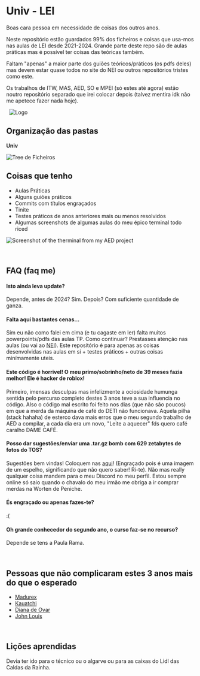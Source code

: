 
# Univ - LEI

Boas cara pessoa em necessidade de coisas dos outros anos.

Neste repositório estão guardados 99% dos ficheiros e coisas que usa-mos nas aulas de LEI desde 2021-2024.
Grande parte deste repo são de aulas práticas mas é possível ter coisas das teóricas também.

Faltam "apenas" a maior parte dos guiões teóricos/práticos (os pdfs deles) mas devem estar quase todos no site do NEI ou outros repositórios tristes como este.

Os trabalhos de ITW, MAS, AED, SO e MPEI (só estes até agora) estão noutro repositório separado que irei colocar depois (talvez mentira idk não me apetece fazer nada hoje).

&nbsp;
![Logo](https://i.imgur.com/hvZODXy.png)
&nbsp;


## Organização das pastas
**Univ**
<!---
&emsp;├── 2021-2022\
&emsp;│&emsp;├── Sem1\
&emsp;│&emsp;│&emsp;├── FP\
&emsp;│&emsp;│&emsp;├── ITW\
&emsp;│&emsp;│&emsp;└── MAS\
&emsp;│&emsp;└── Sem2\
&emsp;│&emsp; &emsp;├── IAC\
&emsp;│&emsp; &emsp;├── MSF\
&emsp;│&emsp; &emsp;└── POO\
&emsp;└── 2022-2023\
&emsp; &emsp;├── Sem1\
&emsp; &emsp;│&emsp;├── AED\
&emsp; &emsp;│&emsp;├── MPEI\
&emsp; &emsp;│&emsp;├── RS\
&emsp; &emsp;│&emsp;├── SM\
&emsp; &emsp;│&emsp;└── SO\
&emsp; &emsp;└── Sem2
-->
![Tree de Ficheiros](https://i.imgur.com/qebl0dL.png)
&nbsp;

## Coisas que tenho

- Aulas Práticas
- Alguns guiões práticos
- Commits com títulos engraçados
- Tinite
- Testes práticos de anos anteriores mais ou menos resolvidos
- Algumas screenshots de algumas aulas do meu épico terminal todo riced


![Screenshot of the therminal from my AED project](https://i.imgur.com/k3MN2OF.png)

&nbsp;

## FAQ (faq me)

#### Isto ainda leva update?
Depende, antes de 2024? Sim. Depois? Com suficiente quantidade de ganza.

#### Falta aqui bastantes cenas...
Sim eu não como falei em cima (e tu cagaste em ler) falta muitos powerpoints/pdfs das aulas TP. Como continuar? Prestasses atenção nas aulas (ou vai ao [NEI](https://nei.web.ua.pt/)).
Este repositório é para apenas as coisas desenvolvidas nas aulas em si + testes práticos + outras coisas minímamente uteis.

#### Este código é horrivel! O meu primo/sobrinho/neto de 39 meses fazia melhor! Ele é hacker de roblox!
Primeiro, imensas desculpas mas infelizmente a ociosidade humunga sentida pelo percurso completo destes 3 anos teve a sua influencia no código.
Also o código mal escrito foi feito nos dias (que não são poucos) em que a merda da máquina de café do DETI não funcionava. Aquela pilha (stack hahaha) de esterco dava mais erros que o meu segundo trabalho de AED a compilar, a cada dia era um novo, "Leite a aquecer" fds quero café caralho DAME CAFÉ.

#### Posso dar sugestões/enviar uma .tar.gz bomb com 629 zetabytes de fotos do TOS?
Sugestões bem vindas! Coloquem nas [aqui](https://www.google.com/search?q=mirrors&client=firefox-b-d&tbm=isch&sxsrf=AJOqlzWuJjSix5FblNxGeU80E_6SP1-aGA:1675005212190&source=lnms&sa=X&ved=0ahUKEwiA-KzViO38AhXNRKQEHdwyDAgQ_AUI0QkoAQ#imgrc=BmYu6VrP5D2XfM)! (Engraçado pois é uma imagem de um espelho, significando que não quero saber! Ri-te).
Não mas really qualquer coisa mandem para o meu Discord no meu perfil. Estou sempre online só saio quando o chavalo do meu irmão me obriga a ir comprar merdas na Worten de Peniche.

#### És engraçado ou apenas fazes-te?
:(

#### Oh grande conhecedor do segundo ano, o curso faz-se no recurso?
Depende se tens a Paula Rama.

&nbsp;

## Pessoas que não complicaram estes 3 anos mais do que o esperado

 - [Madurex](https://github.com/Dan1m4D)
 - [Kauatchi](https://github.com/Rafael-Kauati)
 - [Diana de Ovar](https://github.com/dianarrmiranda)
 - [John Louis](https://github.com/jnluis)

&nbsp;
## Lições aprendidas
Devia ter ido para o técnico ou o algarve ou para as caixas do Lidl das Caldas da Rainha.

&nbsp;
